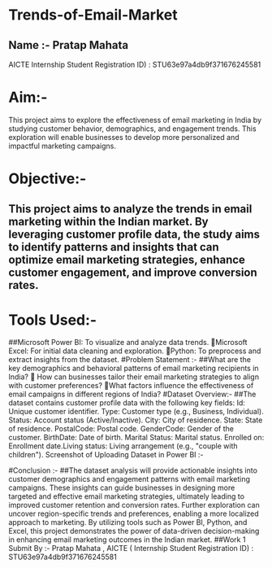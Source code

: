 # Trends-of-Email-Market
## Name :- Pratap Mahata 
AICTE Internship Student Registration ID) : STU63e97a4db9f371676245581
# Aim:- 
This project aims to explore the effectiveness of email marketing in India by studying customer behavior, demographics, and engagement trends. This exploration will enable businesses to develop more personalized and impactful marketing campaigns.
# Objective:-
## This project aims to analyze the trends in email marketing within the Indian market. By leveraging customer profile data, the study aims to identify patterns and insights that can optimize email marketing strategies, enhance customer engagement, and improve conversion rates.
# Tools Used:-
##Microsoft Power BI: To visualize and analyze data trends.
Microsoft Excel: For initial data cleaning and exploration.
Python: To preprocess and extract insights from the dataset.
#Problem Statement :-
##What are the key demographics and behavioral patterns of email marketing recipients in India?
 How can businesses tailor their email marketing strategies to align with customer preferences?
What factors influence the effectiveness of email campaigns in different regions of India?
#Dataset Overview:-
##The dataset contains customer profile data with the following key fields:
Id: Unique customer identifier.
Type: Customer type (e.g., Business, Individual).
Status: Account status (Active/Inactive).
City: City of residence.
State: State of residence.
PostalCode: Postal code.
GenderCode: Gender of the customer.
BirthDate: Date of birth.
Marital Status: Marital status.
Enrolled on: Enrollment date.Living status: Living arrangement (e.g., "couple with children").
Screenshot of Uploading Dataset in Power BI :- 

#Conclusion :- 
##The dataset analysis will provide actionable insights into customer demographics and engagement patterns with email marketing campaigns. These insights can guide businesses in designing more targeted and effective email marketing strategies, ultimately leading to improved customer retention and conversion rates. Further exploration can uncover region-specific trends and preferences, enabling a more localized approach to marketing.
By utilizing tools such as Power BI, Python, and Excel, this project demonstrates the power of data-driven decision-making in enhancing email marketing outcomes in the Indian market.
##Work 1 Submit By :- Pratap Mahata , AICTE ( Internship Student Registration ID) : STU63e97a4db9f371676245581

